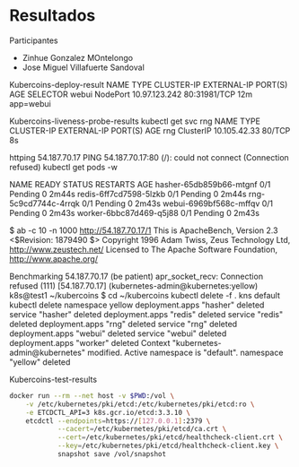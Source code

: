 # Resultados

Participantes
- Zinhue Gonzalez MOntelongo
- Jose Miguel Villafuerte Sandoval

Kubercoins-deploy-result
NAME    TYPE       CLUSTER-IP      EXTERNAL-IP   PORT(S)        AGE   SELECTOR
webui   NodePort   10.97.123.242   <none>        80:31981/TCP   12m   app=webui

Kubercoins-liveness-probe-results
kubectl get svc rng
NAME   TYPE        CLUSTER-IP     EXTERNAL-IP   PORT(S)   AGE
rng    ClusterIP   10.105.42.33   <none>        80/TCP    8s

httping 54.187.70.17
PING 54.187.70.17:80 (/):
could not connect (Connection refused)
kubectl get pods -w

NAME                      READY   STATUS    RESTARTS   AGE
hasher-65db859b66-mtgnf   0/1     Pending   0          2m44s
redis-6ff7cd7598-5lzkb    0/1     Pending   0          2m44s
rng-5c9cd7744c-4rrqk      0/1     Pending   0          2m43s
webui-6969bf568c-mffqv    0/1     Pending   0          2m43s
worker-6bbc87d469-q5j88   0/1     Pending   0          2m43s

$ ab -c 10 -n 1000 http://54.187.70.17/1
This is ApacheBench, Version 2.3 <$Revision: 1879490 $>
Copyright 1996 Adam Twiss, Zeus Technology Ltd, http://www.zeustech.net/
Licensed to The Apache Software Foundation, http://www.apache.org/

Benchmarking 54.187.70.17 (be patient)
apr_socket_recv: Connection refused (111)
[54.187.70.17] (kubernetes-admin@kubernetes:yellow) k8s@test1 ~/kubercoins
$ cd ~/kubercoins
kubectl delete -f .
kns default
kubectl delete namespace yellow
deployment.apps "hasher" deleted
service "hasher" deleted
deployment.apps "redis" deleted
service "redis" deleted
deployment.apps "rng" deleted
service "rng" deleted
deployment.apps "webui" deleted
service "webui" deleted
deployment.apps "worker" deleted
Context "kubernetes-admin@kubernetes" modified.
Active namespace is "default".
namespace "yellow" deleted


Kubercoins-test-results

```bash
docker run --rm --net host -v $PWD:/vol \
    -v /etc/kubernetes/pki/etcd:/etc/kubernetes/pki/etcd:ro \
    -e ETCDCTL_API=3 k8s.gcr.io/etcd:3.3.10 \
    etcdctl --endpoints=https://[127.0.0.1]:2379 \
            --cacert=/etc/kubernetes/pki/etcd/ca.crt \
            --cert=/etc/kubernetes/pki/etcd/healthcheck-client.crt \
            --key=/etc/kubernetes/pki/etcd/healthcheck-client.key \
            snapshot save /vol/snapshot
```

